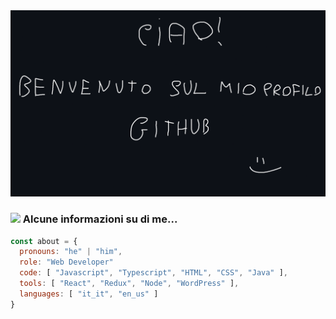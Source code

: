 
<img src="img/welcome.png">

### <img src="https://media.tenor.com/r3Byxbn83V0AAAAi/kirbo-kirby.gif" width="50"> Alcune informazioni su di me...  

```javascript
const about = {
  pronouns: "he" | "him",
  role: "Web Developer"
  code: [ "Javascript", "Typescript", "HTML", "CSS", "Java" ],
  tools: [ "React", "Redux", "Node", "WordPress" ],
  languages: [ "it_it", "en_us" ]
}
```
